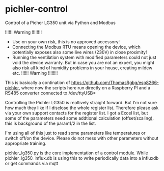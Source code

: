 # pichler-control
Control of a Picher LG350 unit via Python and Modbus

!!!!!! Warning !!!!!!!! 
* Use on your own risk, this is no approved accessory!
* Connecting the Modbus RTU means opening the device, which potentially exposes also some live wires (230V) in close proximity!
* Running the ventilation system with modified parameters could not just void the device warranty. But in case you are not an expert, you might also risk all kind of humidity problems in your house, creating mildew etc.
!!!!!! Warning !!!!!!!! 

This is basically a contination of https://github.com/ThomasRgbg/esp8266-pichler, where now the scripts here run directly on a Raspberry PI and a RS485 converter connected to /dev/ttyUSB*

Controlling the Pichler LG350 is realtively straight forward. But I'm not sure how much they like if I disclose the whole register list. Therefore please ask via your own support contacts for the register list. I got a Excel list, but some of the parameters need some addtional calculation (offset/scaling), this is background of the param1/2 in the list. 

I'm using all of this just to read some parameters like temperatures or switch off/on the device. Please do not mess with other parameters without appropriate training. 

pichler_lg350.py is the core implementation of a control module. While pichler_lg350_influx.db is using this to write periodically data into a influxdb or get commands via mqtt
